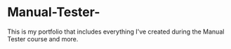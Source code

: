 # Manual-Tester-
This is my portfolio that includes everything I've created during the Manual Tester course and more.
